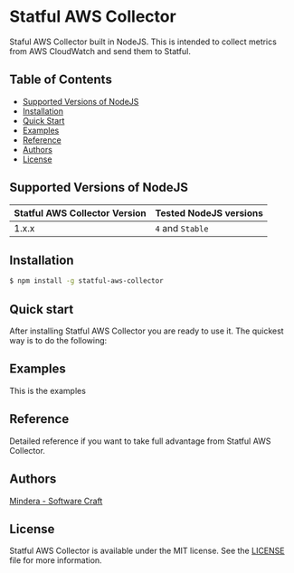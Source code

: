 Statful AWS Collector
==============

Staful AWS Collector built in NodeJS. This is intended to collect metrics from AWS CloudWatch and send them to Statful.

## Table of Contents

* [Supported Versions of NodeJS](#supported-versions-of-nodejs)
* [Installation](#installation)
* [Quick Start](#quick-start)
* [Examples](#examples)
* [Reference](#reference)
* [Authors](#authors)
* [License](#license)

## Supported Versions of NodeJS

| Statful AWS Collector Version | Tested NodeJS versions  |
|:---|:---|
| 1.x.x | `4` and `Stable` |

## Installation

```bash
$ npm install -g statful-aws-collector
```

## Quick start

After installing Statful AWS Collector you are ready to use it. The quickest way is to do the following:

## Examples

This is the examples

## Reference

Detailed reference if you want to take full advantage from Statful AWS Collector.

## Authors

[Mindera - Software Craft](https://github.com/Mindera)

## License

Statful AWS Collector is available under the MIT license. See the [LICENSE](https://raw.githubusercontent.com/statful/statful-aws-collector/master/LICENSE) file for more information.